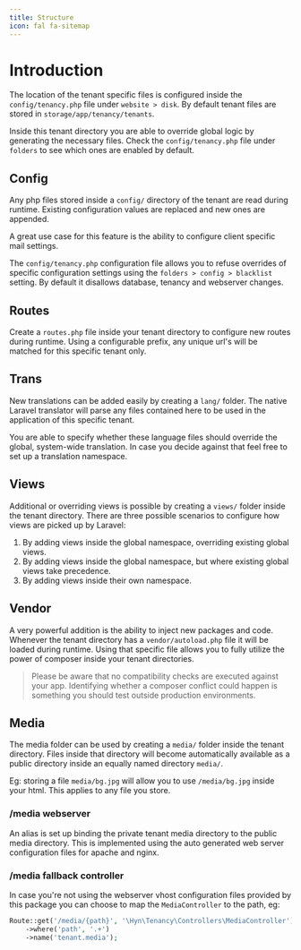 ```yaml
---
title: Structure
icon: fal fa-sitemap
---
```


# Introduction

The location of the tenant specific files is configured inside the `config/tenancy.php`
file under `website > disk`. By default tenant files 
are stored in `storage/app/tenancy/tenants`.

Inside this tenant directory you are able to override global logic by
generating the necessary files. Check the `config/tenancy.php` file under
`folders` to see which ones are enabled by default.

## Config

Any php files stored inside a `config/` directory of the tenant are read
during runtime. Existing configuration values are replaced and new ones
are appended.

A great use case for this feature is the ability to configure client 
specific mail settings.

The `config/tenancy.php` configuration file allows you to refuse overrides of specific
configuration settings using the `folders > config > blacklist` setting.
By default it disallows database, tenancy and webserver changes.

## Routes

Create a `routes.php` file inside your tenant directory to configure
new routes during runtime. Using a configurable prefix, any unique
url's will be matched for this specific tenant only.

## Trans

New translations can be added easily by creating a `lang/` folder.
The native Laravel translator will parse any files contained here
to be used in the application of this specific tenant.

You are able to specify whether these language files should override
the global, system-wide translation. In case you decide against that
feel free to set up a translation namespace.

## Views

Additional or overriding views is possible by creating a `views/` folder
inside the tenant directory. There are three possible scenarios to 
configure how views are picked up by Laravel:

1. By adding views inside the global namespace, overriding existing
global views.
2. By adding views inside the global namespace, but where existing
global views take precedence.
3. By adding views inside their own namespace.

## Vendor

A very powerful addition is the ability to inject new packages and code.
Whenever the tenant directory has a `vendor/autoload.php` file it will
be loaded during runtime. Using that specific file allows you to fully
utilize the power of composer inside your tenant directories.

> Please be aware that no compatibility checks are executed against your app.
Identifying whether a composer conflict could happen is something you should test
outside production environments.

## Media

The media folder can be used by creating a `media/` folder inside the
tenant directory. Files inside that directory will become automatically
available as a public directory inside an equally named directory `media/`.

Eg: storing a file `media/bg.jpg` will allow you to use `/media/bg.jpg` inside
your html. This applies to any file you store.

### /media webserver

An alias is set up binding the private tenant media directory to the public
media directory. This is implemented using the auto generated web server
configuration files for apache and nginx.

### /media fallback controller

In case you're not using the webserver vhost configuration files provided
by this package you can choose to map the `MediaController` to the path, eg:

```php
Route::get('/media/{path}', '\Hyn\Tenancy\Controllers\MediaController')
    ->where('path', '.+')
    ->name('tenant.media');
```
